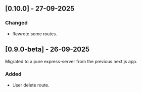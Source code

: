 ## [0.10.0] - 27-09-2025

### Changed

- Rewrote some routes.

## [0.9.0-beta] - 26-09-2025

Migrated to a pure express-server from the previous next.js app.

### Added

- User delete route.
